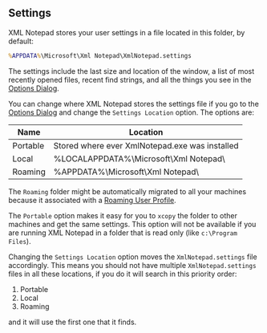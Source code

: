 ## Settings

XML Notepad stores your user settings in a file located in
this folder, by default:

```cmd
%APPDATA%\Microsoft\Xml Notepad\XmlNotepad.settings
```

The settings include the last size and location of the window, a list of most recently opened files,
recent find strings, and all the things you see in the [Options Dialog](options.md).

You can change where XML Notepad stores the settings file
if you go to the [Options Dialog](options.md) and change the
`Settings Location` option.  The options are:

| Name         | Location      |
| ------------- |-------------|
| Portable | Stored where ever XmlNotepad.exe was installed |
| Local   | %LOCALAPPDATA%\Microsoft\Xml Notepad\ |
| Roaming | %APPDATA%\Microsoft\Xml Notepad\ |

The `Roaming` folder might be automatically migrated to all your machines because it associated with a [Roaming User Profile](https://blogs.windows.com/windowsdeveloper/2016/05/03/getting-started-with-roaming-app-data/).

The `Portable` option makes it easy for you to `xcopy` the folder to other machines and get the same
settings.  This option will not be available if you are running XML Notepad in a folder that is read
only (like `c:\Program Files`).

Changing the `Settings Location` option moves the `XmlNotepad.settings` file accordingly.  This
means you should not have multiple `XmlNotepad.settings` files in all these locations, if you do it
will search in this priority order:

1. Portable
2. Local
3. Roaming

and it will use the first one that it finds.